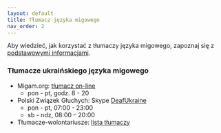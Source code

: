 ```yaml
---
layout: default
title: Tłumacz języka migowego
nav_order: 2
---
```


Aby wiedzieć, jak korzystać z tłumaczy języka migowego, zapoznaj się z [podstawowymi informacjami](/info.md).

### Tłumacze ukraińskiego języka migowego

- Migam.org: [tłumacz on-line](https://tlumacz.migam.org/ukraina)
  - pon - pt, godz. 8 - 20
- Polski Związek Głuchych: Skype [DeafUkraine](callto:<DeafUkraine>?call)
  - pon - pt, 07:00 - 23:00
  - sb - ndz, 08:00 – 20:00
- Tłumacze-wolontariusze: [lista tłumaczy](https://docs.google.com/spreadsheets/d/1NHeRRGx9vnf6Ve-9ImfFrzZu15mykWyz1DhYpoP4Tx0/edit#gid=0)
